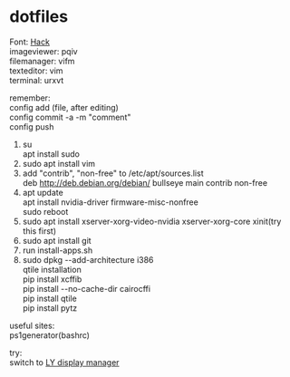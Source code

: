 # dotfiles
Font: <a href=https://github.com/source-foundry/Hack/releases/download/v3.003/Hack-v3.003-ttf.zip> Hack</a></br>
imageviewer: pqiv</br>
filemanager: vifm</br>
texteditor: vim</br>
terminal: urxvt</br>


remember:</br>
config add (file, after editing)</br>
config commit -a -m "comment"</br>
config push</br>

1. su</br>
   apt install sudo</br>
2. sudo apt install vim</br>
3. add "contrib", "non-free" to /etc/apt/sources.list</br>
   deb http://deb.debian.org/debian/ bullseye main contrib non-free</br>
4. apt update</br>
   apt install nvidia-driver firmware-misc-nonfree</br>
   sudo reboot</br>
5. sudo apt install xserver-xorg-video-nvidia xserver-xorg-core xinit(try this first)</br>
7. sudo apt install git</br>
8. run install-apps.sh</br>
9. sudo dpkg --add-architecture i386</br>
qtile installation</br>
pip install xcffib </br>
pip install --no-cache-dir cairocffi</br>
pip install qtile</br>
pip install pytz</br>

useful sites:</br>
ps1generator(bashrc)</br>

try:</br>
switch to <a href=https://github.com/fairyglade/ly>LY display manager</a></br>

